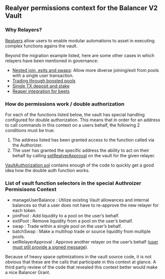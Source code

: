 ## Realyer permissions context for the Balancer V2 Vault


### Why Relayers?
[Realyers](https://docs.balancer.fi/concepts/advanced/relayers.html) allow users to enable modular automations to asset in executing complex functions agains the vault.

Beyond the migration example listed, here are some other cases in which relayers have been mentioned in governance:

- [Nested join, exits and swaps](https://forum.balancer.fi/t/proposal-authorize-the-batch-relayer/2378): Allow more diverse joining/exit from pools with a single user transaction.
- [Trading through boosted pools](https://forum.balancer.fi/t/proposal-polygon-authorize-batch-relayer-v2-for-usd-boosted-pool/2655)
- [Single TX deposit and stake](https://forum.balancer.fi/t/bip-31-authorize-the-batch-relayer-v3/3488)
- [Reaper integration for beets](https://forum.balancer.fi/t/bip-70-authorize-the-batch-relayer-v4/3734)


### How do permissions work / double authorization

For each of the functions listed below, the vault has special handling configured for double authorization.  This means that in order for an address to call commands in this context on a users behalf, the following 2 conditions must be true: 

1. The address listed has been granted access to the function called via the Authorizer.
2. The user has granted the specific address the ability to act on their behalf by calling [setRealyerApproval](https://github.com/balancer-labs/balancer-v2-monorepo/blob/63ffcf2018b02c038041540e4984bc6dd4a8c89c/pkg/vault/contracts/VaultAuthorization.sol#L96) on the vault for the given relayer.

[VaultAuthorization.sol](https://github.com/balancer-labs/balancer-v2-monorepo/blob/master/pkg/vault/contracts/VaultAuthorization.sol) contains enough of the code to quickly get a good idea how the double auth function works.

### List of vault function selectors in the special Authroizer Permisisons Context

- manageUserBalance : Utilize existing Vault allowances and internal balances so that a user does not have to re-approve the new relayer for each token.
- joinPool : Add liquidity to a pool on the user’s behalf.
- exitPool : Remove liquidity from a pool on the user’s behalf.
- swap : Trade within a single pool on the user’s behalf.
- batchSwap : Make a multihop trade or source liquidity from multiple pools.
- setRelayerApproval : Approve another relayer on the user’s behalf ([user must still provide a signed message](https://github.com/balancer-labs/balancer-v2-monorepo/blob/63ffcf2018b02c038041540e4984bc6dd4a8c89c/pkg/vault/contracts/VaultAuthorization.sol#L96)).

Because of heavy space optimizations in the vault source code, it is not obvious that these are the calls that participate in this context at glance. A third party review of the code that revealed this context better would make a nice Balancer Grant.